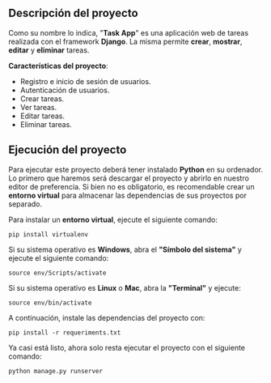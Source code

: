 ## Descripción del proyecto

Como su nombre lo indica, "**Task App**" es una aplicación web de tareas realizada con el framework **Django**. La misma permite **crear**, **mostrar**, **editar** y **eliminar** tareas.

**Características del proyecto**:

- Registro e inicio de sesión de usuarios.
- Autenticación de usuarios.
- Crear tareas.
- Ver tareas.
- Editar tareas.
- Eliminar tareas.

## Ejecución del proyecto

Para ejecutar este proyecto deberá tener instalado **Python** en su ordenador. Lo primero que haremos será descargar el proyecto y abrirlo en nuestro editor de preferencia. Si bien no es obligatorio, es recomendable crear un **entorno virtual** para almacenar las dependencias de sus proyectos por separado.

Para instalar un **entorno virtual**, ejecute el siguiente comando:

```
pip install virtualenv
```

Si su sistema operativo es **Windows**, abra el **"Símbolo del sistema"** y ejecute el siguiente comando:

```
source env/Scripts/activate
```

Si su sistema operativo es **Linux** o **Mac**, abra la **"Terminal"** y ejecute:

```
source env/bin/activate
```

A continuación, instale las dependencias del proyecto con:

```
pip install -r requeriments.txt
```

Ya casi está listo, ahora solo resta ejecutar el proyecto con el siguiente comando:

```
python manage.py runserver
```
